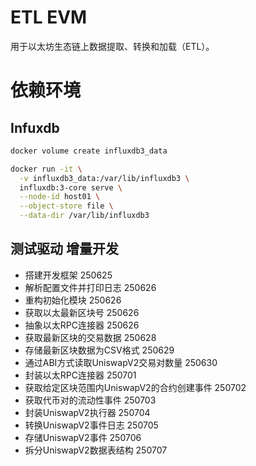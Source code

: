 # ETL EVM
用于以太坊生态链上数据提取、转换和加载（ETL）。

# 依赖环境
## Infuxdb
```bash
docker volume create influxdb3_data

docker run -it \
  -v influxdb3_data:/var/lib/influxdb3 \
  influxdb:3-core serve \
  --node-id host01 \
  --object-store file \
  --data-dir /var/lib/influxdb3
```
## 测试驱动 增量开发
- 搭建开发框架 250625
- 解析配置文件并打印日志 250626
- 重构初始化模块 250626
- 获取以太最新区块号 250626
- 抽象以太RPC连接器 250626
- 获取最新区块的交易数据 250628
- 存储最新区块数据为CSV格式 250629
- 通过ABI方式读取UniswapV2交易对数量 250630
- 封装以太RPC连接器 250701
- 获取给定区块范围内UniswapV2的合约创建事件 250702
- 获取代币对的流动性事件 250703
- 封装UniswapV2执行器 250704
- 转换UniswapV2事件日志 250705
- 存储UniswapV2事件 250706
- 拆分UniswapV2数据表结构 250707
